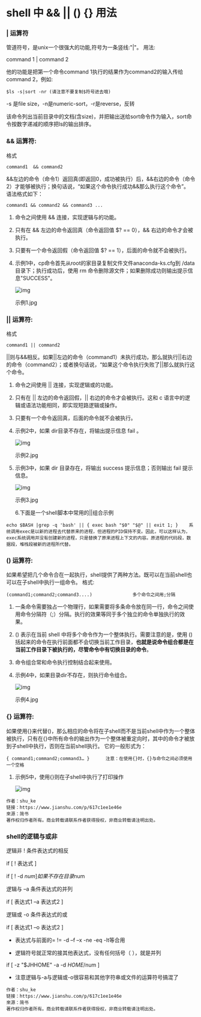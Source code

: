 # shell 中 && || () {} 用法

### | 运算符

管道符号，是unix一个很强大的功能,符号为一条竖线:"|"。
用法:

command 1 | command 2

他的功能是把第一个命令command 1执行的结果作为command2的输入传给command 2，例如:

```
$ls -s|sort -nr (请注意不要复制$符号进去哦)
```

-s 是file size，-n是numeric-sort，-r是reverse，反转

该命令列出当前目录中的文档(含size)，并把输出送给sort命令作为输入，sort命令按数字递减的顺序把ls的输出排序。

### && 运算符:

格式

```
command1  && command2
```

&&左边的命令（命令1）返回真(即返回0，成功被执行）后，&&右边的命令（命令2）才能够被执行；换句话说，“如果这个命令执行成功&&那么执行这个命令”。
语法格式如下：

```
command1 && command2 && command3 ...
```

1. 命令之间使用 && 连接，实现逻辑与的功能。

2. 只有在 && 左边的命令返回真（命令返回值 $? == 0），&& 右边的命令才会被执行。

3. 只要有一个命令返回假（命令返回值 $? == 1），后面的命令就不会被执行。

4. 示例1中，cp命令首先从root的家目录复制文件文件anaconda-ks.cfg到 /data目录下；执行成功后，使用 rm 命令删除源文件；如果删除成功则输出提示信息"SUCCESS"。

     

    ![img](https://upload-images.jianshu.io/upload_images/3269979-0030f07de707cdf9.jpg)

    示例1.jpg

### || 运算符:

格式

```
command1 || command2
```

||则与&&相反。如果||左边的命令（command1）未执行成功，那么就执行||右边的命令（command2）；或者换句话说，“如果这个命令执行失败了||那么就执行这个命令。

1. 命令之间使用 || 连接，实现逻辑或的功能。

2. 只有在 || 左边的命令返回假，|| 右边的命令才会被执行。这和 c 语言中的逻辑或语法功能相同，即实现短路逻辑或操作。

3. 只要有一个命令返回真，后面的命令就不会被执行。

4. 示例2中，如果 dir目录不存在，将输出提示信息 fail 。

     

    ![img](https://upload-images.jianshu.io/upload_images/3269979-14f9f3cf35f2ac05.jpg)

    示例2.jpg

5. 示例3中，如果 dir 目录存在，将输出 success 提示信息；否则输出 fail 提示信息。

     

    ![img](https://upload-images.jianshu.io/upload_images/3269979-c495d95cc835f354.jpg)

    示例3.jpg

    6.下面是一个shell脚本中常用的||组合示例

```
echo $BASH |grep -q 'bash' || { exec bash "$0" "$@" || exit 1; }    系统调用exec是以新的进程去代替原来的进程，但进程的PID保持不变。因此，可以这样认为，exec系统调用并没有创建新的进程，只是替换了原来进程上下文的内容。原进程的代码段，数据段，堆栈段被新的进程所代替。
```

### () 运算符:

如果希望把几个命令合在一起执行，shell提供了两种方法。既可以在当前shell也可以在子shell中执行一组命令。
格式:

```
(command1;command2;command3....)               多个命令之间用;分隔
```

1. 一条命令需要独占一个物理行，如果需要将多条命令放在同一行，命令之间使用命令分隔符（;）分隔。执行的效果等同于多个独立的命令单独执行的效果。

2. () 表示在当前 shell 中将多个命令作为一个整体执行。需要注意的是，使用 () 括起来的命令在执行前面都不会切换当前工作目录，**也就是说命令组合都是在当前工作目录下被执行的，尽管命令中有切换目录的命令**。

3. 命令组合常和命令执行控制结合起来使用。

4. 示例4中，如果目录dir不存在，则执行命令组合。

     

    ![img](https://upload-images.jianshu.io/upload_images/3269979-b2bbf7d1d82d20ba.jpg)

    示例4.jpg

### {} 运算符:

如果使用{}来代替()，那么相应的命令将在子shell而不是当前shell中作为一个整体被执行，只有在{}中所有命令的输出作为一个整体被重定向时，其中的命令才被放到子shell中执行，否则在当前shell执行。
它的一般形式为：

```
{ command1;command2;command3… }      注意：在使用{}时，{}与命令之间必须使用一个空格
```

1. 示例5中，使用{}则在子shell中执行了打印操作

     

    ![img](https://upload-images.jianshu.io/upload_images/3269979-1702732ef384c16d.jpg)

```
作者：shu_ke
链接：https://www.jianshu.com/p/617c1ee1e46e
來源：简书
著作权归作者所有。商业转载请联系作者获得授权，非商业转载请注明出处。
```

### shell的逻辑与或非

  逻辑非 !        条件表达式的相反

if [ ! 表达式 ]

if [ ! -d $num ]     如果不存在目录$num

 

  逻辑与 –a        条件表达式的并列

if [ 表达式1 –a 表达式2 ]

 

  逻辑或 -o        条件表达式的或

if [ 表达式1 –o 表达式2 ]

-   表达式与前面的= != -d –f –x -ne -eq -lt等合用

-   逻辑符号就正常的接其他表达式，没有任何括号（ ），就是并列

if [ -z "$JHHOME" -a -d $HOME/$num ]

-   注意逻辑与-a与逻辑或-o很容易和其他字符串或文件的运算符号搞混了

```
作者：shu_ke
链接：https://www.jianshu.com/p/617c1ee1e46e
來源：简书
著作权归作者所有。商业转载请联系作者获得授权，非商业转载请注明出处。
```